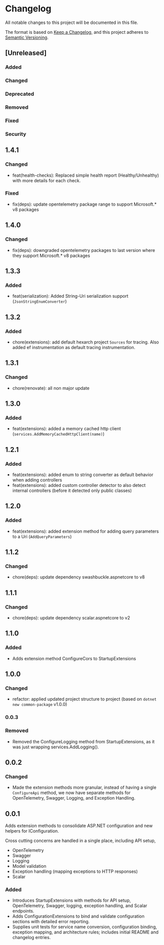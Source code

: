 # Changelog

All notable changes to this project will be documented in this file.

The format is based on [Keep a Changelog](https://keepachangelog.com/en/1.1.0/),
and this project adheres to [Semantic Versioning](https://semver.org/spec/v2.0.0.html).

## [Unreleased]

### Added <!-- for new features. -->

### Changed <!--  for changes in existing functionality. -->

### Deprecated <!--  for soon-to-be removed features. -->

### Removed <!-- for now removed features. -->

### Fixed <!-- for any bug fixes. -->

### Security <!-- in case of vulnerabilities. -->

## 1.4.1

### Changed

- feat(health-checks): Replaced simple health report (Healthy/Unhealthy) with more details for each check.

### Fixed

- fix(deps): update opentelemetry package range to support Microsoft.* v8 packages

## 1.4.0

### Changed

- fix(deps): downgraded opentelemetry packages to last version where they support Microsoft.* v8 packages

## 1.3.3

### Added

- feat(serialization): Added String-Uri serialization support (`JsonStringEnumConverter`)

## 1.3.2

### Added

- chore(extensions): add default hexarch project `Sources` for tracing. Also added ef instrumentation as default tracing instrumentation.

## 1.3.1

### Changed

- chore(renovate): all non major update

## 1.3.0

### Added

- feat(extensions): added a memory cached http client (`services.AddMemoryCachedHttpClient(name)`)

## 1.2.1

### Added

- feat(extensions): added enum to string converter as default behavior when adding controllers
- feat(extensions): added custom controller detector to also detect internal controllers (before it detected only public classes)

## 1.2.0

### Added

- feat(extensions): added extension method for adding query parameters to a Uri (`AddQueryParameters`)

## 1.1.2

### Changed

- chore(deps): update dependency swashbuckle.aspnetcore to v8

## 1.1.1

### Changed

- chore(deps): update dependency scalar.aspnetcore to v2

## 1.1.0

### Added

- Adds extension method ConfigureCors to StartupExtensions

## 1.0.0

### Changed

- refactor: applied updated project structure to project (based on `dotnet new common-package` v1.0.0)

### 0.0.3

### Removed

- Removed the ConfigureLogging method from StartupExtensions, as it was just wrapping services.AddLogging().

## 0.0.2

### Changed

- Made the extension methods more granular, instead of having a single `ConfigureApi` method, we now have separate methods for OpenTelemetry, Swagger, Logging, and Exception Handling.

## 0.0.1

Adds extension methods to consolidate ASP.NET configuration and new helpers for IConfiguration.

Cross cutting concerns are handled in a single place, including API setup,

- OpenTelemetry
- Swagger
- Logging
- Model validation
- Exception handling (mapping exceptions to HTTP responses)
- Scalar

### Added

- Introduces StartupExtensions with methods for API setup, OpenTelemetry, Swagger, logging, exception handling, and Scalar endpoints.
- Adds ConfigurationExtensions to bind and validate configuration sections with detailed error reporting.
- Supplies unit tests for service name conversion, configuration binding, exception mapping, and architecture rules; includes initial README and changelog entries.
